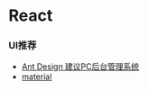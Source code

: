 # React

### UI推荐
- [Ant Design 建议PC后台管理系统](http://design.alipay.com/)
- [material](https://material-ui.com/)
